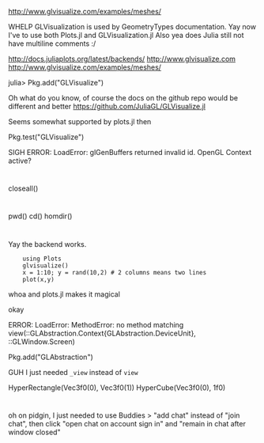 http://www.glvisualize.com/examples/meshes/


WHELP GLVisualization is used by GeometryTypes documentation. Yay now I've to use both Plots.jl and GLVisualization.jl
 Also yea does Julia still not have multiline comments :/

 http://docs.juliaplots.org/latest/backends/
 http://www.glvisualize.com
 http://www.glvisualize.com/examples/meshes/


julia> Pkg.add("GLVisualize")


Oh what do you know, of course the docs on the github repo would be different and better
https://github.com/JuliaGL/GLVisualize.jl

Seems somewhat supported by plots.jl then


Pkg.test("GLVisualize")


SIGH
ERROR: LoadError: glGenBuffers returned invalid id. OpenGL Context active?




#
closeall()


#
pwd()
cd()
homdir()


#


Yay the backend works.
```
    using Plots
    glvisualize()
    x = 1:10; y = rand(10,2) # 2 columns means two lines
    plot(x,y)
```
whoa and plots.jl makes it magical


okay


ERROR: LoadError: MethodError: no method matching view(::GLAbstraction.Context{GLAbstraction.DeviceUnit}, ::GLWindow.Screen)


Pkg.add("GLAbstraction")

GUH I just needed `_view` instead of `view`

HyperRectangle(Vec3f0(0), Vec3f0(1))
HyperCube(Vec3f0(0), 1f0)


#
oh on pidgin, I just needed to use Buddies > "add chat" instead of "join chat",
then click "open chat on account sign in" and "remain in chat after window
closed"
